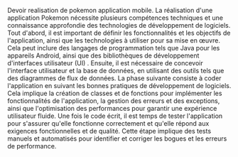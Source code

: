 Devoir realisation de pokemon application mobile. La réalisation d'une application Pokemon nécessite plusieurs compétences techniques et une connaissance approfondie des technologies de développement de logiciels. Tout d'abord, il est important de définir les fonctionnalités et les objectifs de l'application, ainsi que les technologies à utiliser pour sa mise en œuvre. Cela peut inclure des langages de programmation tels que Java pour les appareils Android, ainsi que des bibliothèques de développement d'interfaces utilisateur (UI) . Ensuite, il est nécessaire de concevoir l'interface utilisateur et la base de données, en utilisant des outils tels que des diagrammes de flux de données. La phase suivante consiste à coder l'application en suivant les bonnes pratiques de développement de logiciels. Cela implique la création de classes et de fonctions pour implémenter les fonctionnalités de l'application, la gestion des erreurs et des exceptions, ainsi que l'optimisation des performances pour garantir une expérience utilisateur fluide. Une fois le code écrit, il est temps de tester l'application pour s'assurer qu'elle fonctionne correctement et qu'elle répond aux exigences fonctionnelles et de qualité. Cette étape implique des tests manuels et automatisés pour identifier et corriger les bogues et les erreurs de performance.
